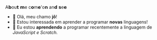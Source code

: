 
A𝗯ou𝘁 𝗺e c𝗼m𝗲'o𝗻 an𝗱 𝘀e𝗲

- 👋 Olá, meu chamo **jô**!
- 👀 Estou interessada em aprender a programar **novas** linguagens!
- 🌱 Eu estou **aprendendo** a programar recentemente a linguagem de *JavaScript e Scratch.*

<!---
jenniedoblackpink/jenniedoblackpink is a ✨ special ✨ repository because its `README.md` (this file) appears on your GitHub profile.
You can click the Preview link to take a look at your changes.
--->
